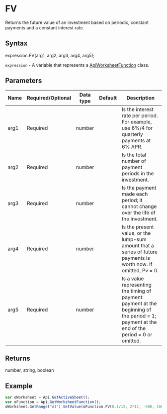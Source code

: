 # FV

Returns the future value of an investment based on periodic, constant payments and a constant interest rate.

## Syntax

expression.FV(arg1, arg2, arg3, arg4, arg5);

`expression` - A variable that represents a [ApiWorksheetFunction](../ApiWorksheetFunction.md) class.

## Parameters

| **Name** | **Required/Optional** | **Data type** | **Default** | **Description** |
| ------------- | ------------- | ------------- | ------------- | ------------- |
| arg1 | Required | number |  | Is the interest rate per period. For example, use 6%/4 for quarterly payments at 6% APR. |
| arg2 | Required | number |  | Is the total number of payment periods in the investment. |
| arg3 | Required | number |  | Is the payment made each period; it cannot change over the life of the investment. |
| arg4 | Required | number |  | Is the present value, or the lump-sum amount that a series of future payments is worth now. If omitted, Pv = 0. |
| arg5 | Required | number |  | Is a value representing the timing of payment: payment at the beginning of the period = 1; payment at the end of the period = 0 or omitted. |

## Returns

number, string, boolean

## Example



```javascript
var oWorksheet = Api.GetActiveSheet();
var oFunction = Api.GetWorksheetFunction();
oWorksheet.GetRange("A1").SetValue(oFunction.FV(0.1/12, 2*12, -500, 10000));
```
